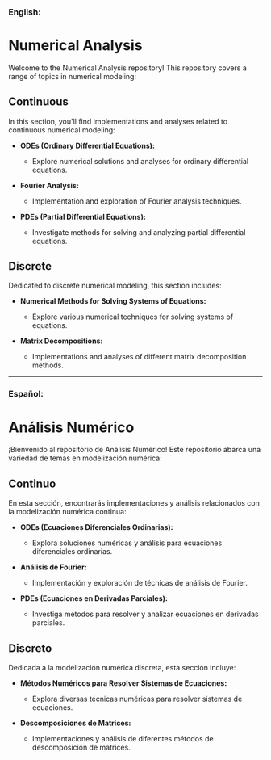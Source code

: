 ### English:

# Numerical Analysis

Welcome to the Numerical Analysis repository! This repository covers a range of topics in numerical modeling:

## Continuous

In this section, you'll find implementations and analyses related to continuous numerical modeling:

- **ODEs (Ordinary Differential Equations):**
  - Explore numerical solutions and analyses for ordinary differential equations.

- **Fourier Analysis:**
  - Implementation and exploration of Fourier analysis techniques.

- **PDEs (Partial Differential Equations):**
  - Investigate methods for solving and analyzing partial differential equations.

## Discrete

Dedicated to discrete numerical modeling, this section includes:

- **Numerical Methods for Solving Systems of Equations:**
  - Explore various numerical techniques for solving systems of equations.

- **Matrix Decompositions:**
  - Implementations and analyses of different matrix decomposition methods.


---

### Español:

# Análisis Numérico

¡Bienvenido al repositorio de Análisis Numérico! Este repositorio abarca una variedad de temas en modelización numérica:

## Continuo

En esta sección, encontrarás implementaciones y análisis relacionados con la modelización numérica continua:

- **ODEs (Ecuaciones Diferenciales Ordinarias):**
  - Explora soluciones numéricas y análisis para ecuaciones diferenciales ordinarias.

- **Análisis de Fourier:**
  - Implementación y exploración de técnicas de análisis de Fourier.

- **PDEs (Ecuaciones en Derivadas Parciales):**
  - Investiga métodos para resolver y analizar ecuaciones en derivadas parciales.

## Discreto

Dedicada a la modelización numérica discreta, esta sección incluye:

- **Métodos Numéricos para Resolver Sistemas de Ecuaciones:**
  - Explora diversas técnicas numéricas para resolver sistemas de ecuaciones.

- **Descomposiciones de Matrices:**
  - Implementaciones y análisis de diferentes métodos de descomposición de matrices.

